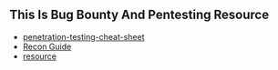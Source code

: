 
## This Is Bug Bounty And Pentesting Resource 

  - [penetration-testing-cheat-sheet](https://github.com/ivan-sincek/penetration-testing-cheat-sheet)
  - [Recon Guide ](https://gowthams.gitbook.io/bughunter-handbook/list-of-vulnerabilities-bugs/recon-and-osint/recon)
  - [resource](https://github.com/LuD1161/HackingSimplified/tree/master/Recon)
